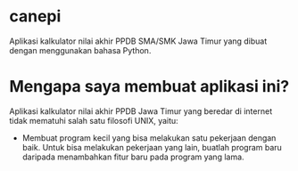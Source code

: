 # canepi
Aplikasi kalkulator nilai akhir PPDB SMA/SMK Jawa Timur yang dibuat dengan menggunakan bahasa Python.

# Mengapa saya membuat aplikasi ini?
Aplikasi kalkulator nilai akhir PPDB Jawa Timur yang beredar di internet tidak mematuhi salah satu filosofi UNIX, yaitu:
- Membuat program kecil yang bisa melakukan satu pekerjaan dengan baik. Untuk bisa melakukan pekerjaan yang lain, buatlah program baru daripada menambahkan fitur baru pada program yang lama.
